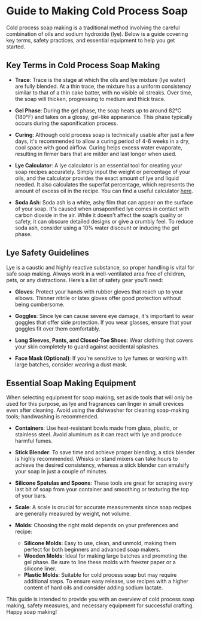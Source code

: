# Guide to Making Cold Process Soap

Cold process soap making is a traditional method involving the careful combination of oils and sodium hydroxide (lye). Below is a guide covering key terms, safety practices, and essential equipment to help you get started.

## Key Terms in Cold Process Soap Making

- **Trace**: Trace is the stage at which the oils and lye mixture (lye water) are fully blended. At a thin trace, the mixture has a uniform consistency similar to that of a thin cake batter, with no visible oil streaks. Over time, the soap will thicken, progressing to medium and thick trace.
  
- **Gel Phase**: During the gel phase, the soap heats up to around 82°C (180°F) and takes on a glossy, gel-like appearance. This phase typically occurs during the saponification process.

- **Curing**: Although cold process soap is technically usable after just a few days, it's recommended to allow a curing period of 4-6 weeks in a dry, cool space with good airflow. Curing helps excess water evaporate, resulting in firmer bars that are milder and last longer when used.

- **Lye Calculator**: A lye calculator is an essential tool for creating your soap recipes accurately. Simply input the weight or percentage of your oils, and the calculator provides the exact amount of lye and liquid needed. It also calculates the superfat percentage, which represents the amount of excess oil in the recipe. You can find a useful calculator [here](https://www.brambleberry.com/calculator).

- **Soda Ash**: Soda ash is a white, ashy film that can appear on the surface of your soap. It's caused when unsaponified lye comes in contact with carbon dioxide in the air. While it doesn't affect the soap’s quality or safety, it can obscure detailed designs or give a crumbly feel. To reduce soda ash, consider using a 10% water discount or inducing the gel phase.

## Lye Safety Guidelines

Lye is a caustic and highly reactive substance, so proper handling is vital for safe soap making. Always work in a well-ventilated area free of children, pets, or any distractions. Here’s a list of safety gear you’ll need:

- **Gloves**: Protect your hands with rubber gloves that reach up to your elbows. Thinner nitrile or latex gloves offer good protection without being cumbersome.
  
- **Goggles**: Since lye can cause severe eye damage, it's important to wear goggles that offer side protection. If you wear glasses, ensure that your goggles fit over them comfortably.

- **Long Sleeves, Pants, and Closed-Toe Shoes**: Wear clothing that covers your skin completely to guard against accidental splashes.

- **Face Mask (Optional)**: If you're sensitive to lye fumes or working with large batches, consider wearing a dust mask.

## Essential Soap Making Equipment

When selecting equipment for soap making, set aside tools that will only be used for this purpose, as lye and fragrances can linger in small crevices even after cleaning. Avoid using the dishwasher for cleaning soap-making tools; handwashing is recommended.

- **Containers**: Use heat-resistant bowls made from glass, plastic, or stainless steel. Avoid aluminum as it can react with lye and produce harmful fumes.

- **Stick Blender**: To save time and achieve proper blending, a stick blender is highly recommended. Whisks or stand mixers can take hours to achieve the desired consistency, whereas a stick blender can emulsify your soap in just a couple of minutes.

- **Silicone Spatulas and Spoons**: These tools are great for scraping every last bit of soap from your container and smoothing or texturing the top of your bars.

- **Scale**: A scale is crucial for accurate measurements since soap recipes are generally measured by weight, not volume.

- **Molds**: Choosing the right mold depends on your preferences and recipe:
  - **Silicone Molds**: Easy to use, clean, and unmold, making them perfect for both beginners and advanced soap makers.
  - **Wooden Molds**: Ideal for making large batches and promoting the gel phase. Be sure to line these molds with freezer paper or a silicone liner.
  - **Plastic Molds**: Suitable for cold process soap but may require additional steps. To ensure easy release, use recipes with a higher content of hard oils and consider adding sodium lactate.

This guide is intended to provide you with an overview of cold process soap making, safety measures, and necessary equipment for successful crafting. Happy soap making!